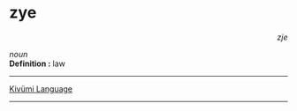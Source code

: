 
# zye

<div align="right"><i>zje</i></div>

*noun*  
**Definition :** law  

---

[Kivümi Language](../README.md)

---
